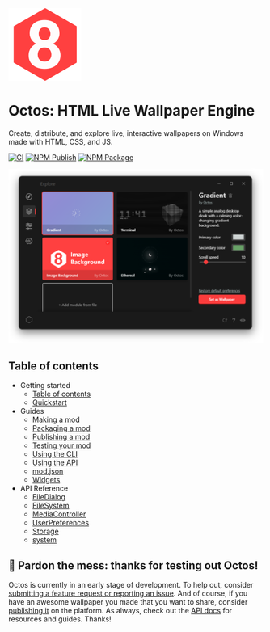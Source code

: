![Octos icon](../img/tray.png)

# Octos: HTML Live Wallpaper Engine

Create, distribute, and explore live, interactive wallpapers on Windows made with HTML, CSS, and JS.

[![CI](https://github.com/underpig1/octos/actions/workflows/ci.yml/badge.svg)](https://github.com/underpig1/octos/actions/workflows/ci.yml)
[![NPM Publish](https://github.com/underpig1/octos/actions/workflows/npm-publish.yml/badge.svg)](https://github.com/underpig1/octos/actions/workflows/npm-publish.yml)
[![NPM Package](https://badge.fury.io/js/octos.svg)](https://www.npmjs.com/package/octos)

![Octos GUI](../img/gallery/main.png)

## Table of contents

- Getting started
    - [Table of contents](?t=contents)
    - [Quickstart](?t=installation)
- Guides
    - [Making a mod](?t=making)
    - [Packaging a mod](?t=packaging)
    - [Publishing a mod](?t=publishing)
    - [Testing your mod](?t=testing)
    - [Using the CLI](?t=using-the-cli)
    - [Using the API](?t=using-the-api)
    - [mod.json](?t=mod-json)
    - [Widgets](?t=widgets)
- API Reference
    - [FileDialog](?t=file-dialog)
    - [FileSystem](?t=file-system)
    - [MediaController](?t=media-controller)
    - [UserPreferences](?t=user-preferences)
    - [Storage](?t=storage)
    - [system](?t=system)

## &#x1F6A7; Pardon the mess: thanks for testing out Octos!

Octos is currently in an early stage of development. To help out, consider [submitting a feature request or reporting an issue](https://github.com/underpig1/octos/issues/new). And of course, if you have an awesome wallpaper you made that you want to share, consider [publishing it](https://underpig1.github.io/octos/docs/?t=publish) on the platform. As always, check out the [API docs](https://underpig1.github.io/octos/docs/?t=using-the-api) for resources and guides. Thanks!